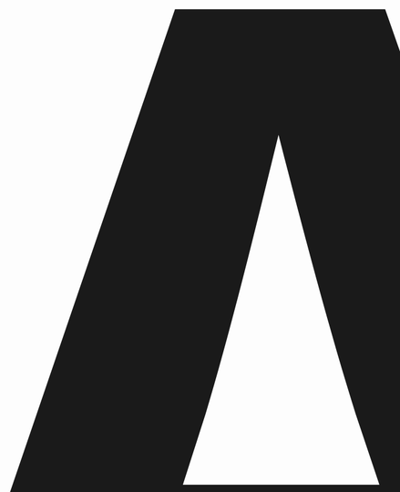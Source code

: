 # ALURA-START
<!DOCTYPE html>
<html lang="pt-BR">
<head>
    <meta charset="UTF-8">
    <meta name="viewport" content="width=device-width, initial-scale=1.0">
    <title>guichin1</title>
    <style>
        body {
            font-size: 25cm;
        }
    </style>
</head>
<body>
    <h1>Bem-vindo ao guichin1!</h1>
</body>
</html>
